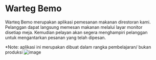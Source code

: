 # Warteg Bemo

Warteq Bemo merupakan aplikasi pemesanan makanan direstoran kami. Pelanggan dapat langsung memesan makanan melalui layar monitor disetiap meja. Kemudian pelayan akan segera menghampiri pelanggan untuk mengantarkan pesanan yang telah dipesan.

*Note: aplikasi ini merupakan dibuat dalam rangka pembelajaran/ bukan produksi
![image](https://user-images.githubusercontent.com/22208689/120885576-f6123a00-c613-11eb-8d02-e0239fc15ae8.png)
